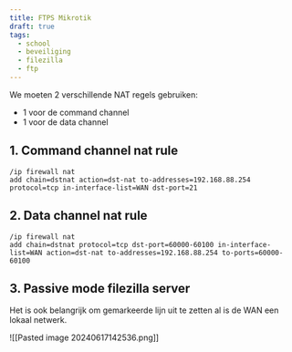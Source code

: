 ```yaml
---
title: FTPS Mikrotik
draft: true
tags:
  - school
  - beveiliging
  - filezilla
  - ftp
---
```


We moeten 2 verschillende NAT regels gebruiken:
- 1 voor de command channel
- 1 voor de data channel

## 1. Command channel nat rule
```shell
/ip firewall nat
add chain=dstnat action=dst-nat to-addresses=192.168.88.254 protocol=tcp in-interface-list=WAN dst-port=21
```

## 2. Data channel nat rule
```shell
/ip firewall nat
add chain=dstnat protocol=tcp dst-port=60000-60100 in-interface-list=WAN action=dst-nat to-addresses=192.168.88.254 to-ports=60000-60100
```

## 3. Passive mode filezilla server
Het is ook belangrijk om gemarkeerde lijn uit te zetten al is de WAN een lokaal netwerk.

![[Pasted image 20240617142536.png]]
